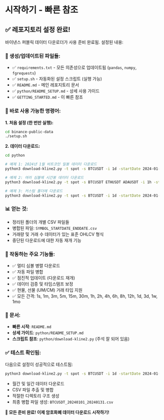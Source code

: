 # 시작하기 - 빠른 참조

## ✅ 레포지토리 설정 완료!

바이낸스 퍼블릭 데이터 다운로더가 사용 준비 완료됨. 설정된 내용:

### 📁 생성/업데이트된 파일들:
- ✅ `requirements.txt` - 모든 의존성으로 업데이트됨 (`pandas`, `numpy`, `fgrequests`)
- ✅ `setup.sh` - 자동화된 설정 스크립트 (실행 가능)
- ✅ `README.md` - 메인 레포지토리 문서
- ✅ `python/README_SETUP.md` - 상세 사용 가이드
- ✅ `GETTING_STARTED.md` - 이 빠른 참조

### 🚀 바로 사용 가능한 명령어:

**1. 처음 설정 (한 번만 실행):**
```bash
cd binance-public-data
./setup.sh
```

**2. 데이터 다운로드:**
```bash
cd python

# 예제 1: 2024년 1월 비트코인 일봉 데이터 다운로드
python3 download-kline2.py -t spot -s BTCUSDT -i 1d -startDate 2024-01-01 -endDate 2024-01-31

# 예제 2: 여러 심볼에 시간봉 데이터 다운로드
python3 download-kline2.py -t spot -s BTCUSDT ETHUSDT ADAUSDT -i 1h -startDate 2024-01-01 -endDate 2024-01-07

# 예제 3: 커스텀 폴더에 다운로드
python3 download-kline2.py -t spot -s BTCUSDT -i 1d -startDate 2024-01-01 -folder ./my_data
```

### 📊 얻는 것:
- 정리된 폴더의 개별 CSV 파일들
- 병합된 파일: `SYMBOL_STARTDATE_ENDDATE.csv`
- 거래량 및 거래 수 데이터가 있는 표준 OHLCV 형식
- 중단된 다운로드에 대한 자동 재개 기능

### 🔧 작동하는 주요 기능들:
- ✅ 멀티 심볼 병렬 다운로드
- ✅ 자동 파일 병합
- ✅ 점진적 업데이트 (다운로드 재개)
- ✅ 데이터 검증 및 타임스탬프 보정
- ✅ 현물, 선물 (UM/CM) 거래 타입 지원
- ✅ 모든 간격: 1s, 1m, 3m, 5m, 15m, 30m, 1h, 2h, 4h, 6h, 8h, 12h, 1d, 3d, 1w, 1mo

### 📖 문서:
- **빠른 시작**: `README.md`
- **상세 가이드**: `python/README_SETUP.md`
- **스크립트 참조**: `python/download-kline2.py` (주석 잘 되어 있음)

### ✅ 테스트 확인됨:
다음으로 설정이 성공적으로 테스트됨:
```bash
python3 download-kline2.py -t spot -s BTCUSDT -i 1d -startDate 2024-01-01 -endDate 2024-01-02
```
- 월간 및 일간 데이터 다운로드
- CSV 파일 추출 및 병합
- 적절한 디렉토리 구조 생성
- 최종 병합 파일 생성: `BTCUSDT_20240101_20240131.csv`

**🎉 모든 준비 완료! 이제 암호화폐 데이터 다운로드 시작하기!**